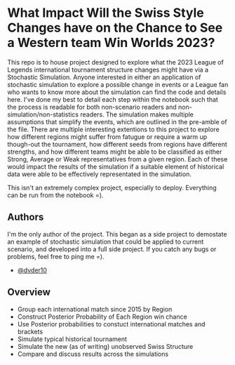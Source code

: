 
# What Impact Will the Swiss Style Changes have on the Chance to See a Western team Win Worlds 2023?

This repo is to house project designed to explore what the 2023 League of Legends international tournament structure changes might have via a Stochastic Simulation. Anyone interested in either an application of stochastic simulation to explore a possible change in events or a League fan who wants to know more about the simulation can find the code and details here. I've done my best to detail each step within the notebook such that the process is readable for both non-scenario readers and non-simulation/non-statistics readers. The simulation makes multiple assumptions that simplify the events, which are outlined in the pre-amble of the file. There are multiple interesting extentions to this project to explore how different regions might suffer from fatugue or require a warm up though-out the tournament, how different seeds from regions have different strengths, and how different teams might be able to be classified as either Strong, Average or Weak representatives from a given region. Each of these would impact the results of the simulation if a suitable element of historical data were able to be effectively representated in the simulation.

This isn't an extremely complex project, especially to deploy. Everything can be run from the notebook =).




## Authors

I'm the only author of the project. This began as a side project to demostate an example of stochastic simulation that could be applied to current scenario, and developed into a full side project. If you catch any bugs or problems, feel free to ping me =).
- [@dvder10](https://www.github.com/dvder10)


## Overview

- Group each international match since 2015 by Region
- Construct Posterior Probability of Each Region win chance
- Use Posterior probabilities to constuct international matches and brackets
- Simulate typical historical tournament
- Simulate the new (as of writing) unobserved Swiss Structure
- Compare and discuss results across the simulations

